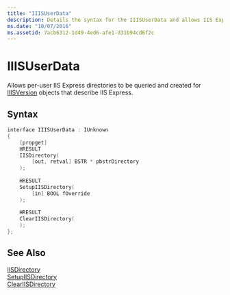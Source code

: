 ```yaml
---
title: "IIISUserData"
description: Details the syntax for the IIISUserData and allows IIS Express directories to be queried and created for IIISVersion objects.
ms.date: "10/07/2016"
ms.assetid: 7acb6312-1d49-4ed6-afe1-d31b94cd6f2c
---
```

# IIISUserData
Allows per-user IIS Express directories to be queried and created for [IIISVersion](../../extensions/express-api-reference/iiisversion.md) objects that describe IIS Express.  
  
## Syntax  
  
```cpp  
interface IIISUserData : IUnknown  
{  
    [propget]  
    HRESULT  
    IISDirectory(  
        [out, retval] BSTR * pbstrDirectory  
    );  
  
    HRESULT  
    SetupIISDirectory(  
        [in] BOOL fOverride  
    );  
  
    HRESULT  
    ClearIISDirectory(  
    );  
};  
```  
  
## See Also  
 [IISDirectory](../../extensions/express-api-reference/iisdirectory.md)   
 [SetupIISDirectory](../../extensions/express-api-reference/setupiisdirectory.md)   
 [ClearIISDirectory](../../extensions/express-api-reference/cleariisdirectory.md)
